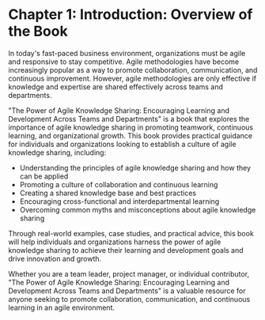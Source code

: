 Chapter 1: Introduction: Overview of the Book
=============================================

In today's fast-paced business environment, organizations must be agile and responsive to stay competitive. Agile methodologies have become increasingly popular as a way to promote collaboration, communication, and continuous improvement. However, agile methodologies are only effective if knowledge and expertise are shared effectively across teams and departments.

"The Power of Agile Knowledge Sharing: Encouraging Learning and Development Across Teams and Departments" is a book that explores the importance of agile knowledge sharing in promoting teamwork, continuous learning, and organizational growth. This book provides practical guidance for individuals and organizations looking to establish a culture of agile knowledge sharing, including:

* Understanding the principles of agile knowledge sharing and how they can be applied
* Promoting a culture of collaboration and continuous learning
* Creating a shared knowledge base and best practices
* Encouraging cross-functional and interdepartmental learning
* Overcoming common myths and misconceptions about agile knowledge sharing

Through real-world examples, case studies, and practical advice, this book will help individuals and organizations harness the power of agile knowledge sharing to achieve their learning and development goals and drive innovation and growth.

Whether you are a team leader, project manager, or individual contributor, "The Power of Agile Knowledge Sharing: Encouraging Learning and Development Across Teams and Departments" is a valuable resource for anyone seeking to promote collaboration, communication, and continuous learning in an agile environment.
